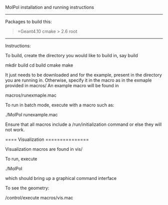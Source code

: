 MolPol installation and running instructions

---------------------------------------------------
Packages to build this:

>=Geant4.10
cmake > 2.6
root

---------------------------------------------------

Instructions:

To build, create the directory you would like to
build in, say build

mkdir build
cd build
cmake <path to MolPol>
make


It just needs to be downloaded and for the example, present in the directory
you are running in.  Otherwise, specify it in the macro as in the
exmaple provided in macros/  An example macro will be found in

macros/runexmaple.mac

To run in batch mode, execute with a macro such as:

./MolPol runexample.mac

Ensure that all macros include a /run/initialization command or else they will
not work. 

==== Visualization ===============

Visualization macros are found in vis/

To run, execute

./MolPol

which should bring up a graphical command interface

To see the geometry:

/control/execute macros/vis.mac

